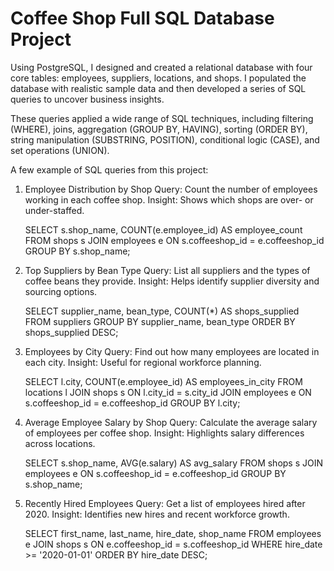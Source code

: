 # Coffee Shop Full SQL Database Project
Using PostgreSQL, I designed and created a relational database with four core tables: employees, suppliers, locations, and shops. I populated the database with realistic sample data and then developed a series of SQL queries to uncover business insights. 

These queries applied a wide range of SQL techniques, including filtering (WHERE), joins, aggregation (GROUP BY, HAVING), sorting (ORDER BY), string manipulation (SUBSTRING, POSITION), conditional logic (CASE), and set operations (UNION).

A few example of SQL queries from this project:
1. Employee Distribution by Shop
   Query: Count the number of employees working in each coffee shop.
   Insight: Shows which shops are over- or under-staffed.

   SELECT s.shop_name, COUNT(e.employee_id) AS employee_count
   FROM shops s
   JOIN employees e ON s.coffeeshop_id = e.coffeeshop_id
   GROUP BY s.shop_name;

2. Top Suppliers by Bean Type
   Query: List all suppliers and the types of coffee beans they provide.
   Insight: Helps identify supplier diversity and sourcing options.

   SELECT supplier_name, bean_type, COUNT(*) AS shops_supplied
   FROM suppliers
   GROUP BY supplier_name, bean_type
   ORDER BY shops_supplied DESC;

3. Employees by City
   Query: Find out how many employees are located in each city.
   Insight: Useful for regional workforce planning.

   SELECT l.city, COUNT(e.employee_id) AS employees_in_city
   FROM locations l
   JOIN shops s ON l.city_id = s.city_id
   JOIN employees e ON s.coffeeshop_id = e.coffeeshop_id
   GROUP BY l.city;

4. Average Employee Salary by Shop
   Query: Calculate the average salary of employees per coffee shop.
   Insight: Highlights salary differences across locations.

   SELECT s.shop_name, AVG(e.salary) AS avg_salary
   FROM shops s
   JOIN employees e ON s.coffeeshop_id = e.coffeeshop_id
   GROUP BY s.shop_name;

5. Recently Hired Employees
   Query: Get a list of employees hired after 2020.
   Insight: Identifies new hires and recent workforce growth.

   SELECT first_name, last_name, hire_date, shop_name
   FROM employees e
   JOIN shops s ON e.coffeeshop_id = s.coffeeshop_id
   WHERE hire_date >= '2020-01-01'
   ORDER BY hire_date DESC;
